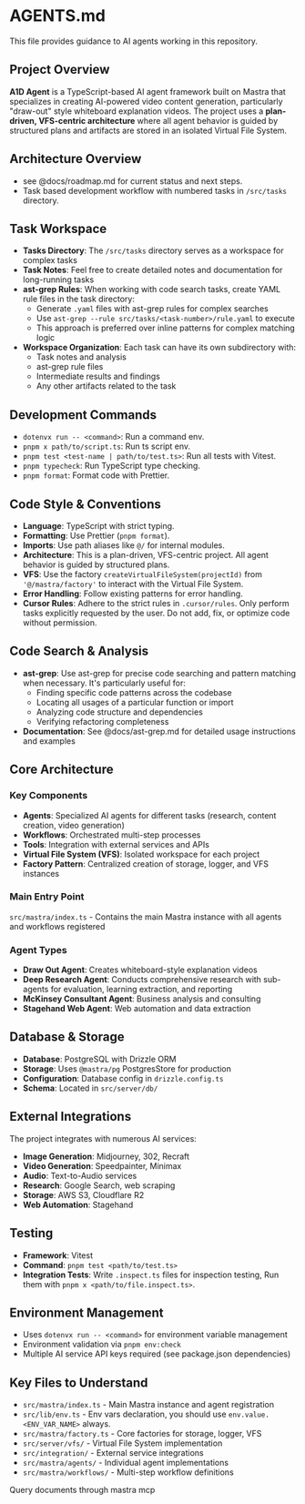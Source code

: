 # AGENTS.md

This file provides guidance to AI agents working in this repository.

## Project Overview

**A1D Agent** is a TypeScript-based AI agent framework built on Mastra that specializes in creating AI-powered video content generation, particularly "draw-out" style whiteboard explanation videos. The project uses a **plan-driven, VFS-centric architecture** where all agent behavior is guided by structured plans and artifacts are stored in an isolated Virtual File System.

## Architecture Overview

- see @docs/roadmap.md for current status and next steps.
- Task based development workflow with numbered tasks in `/src/tasks` directory.

## Task Workspace

- **Tasks Directory**: The `/src/tasks` directory serves as a workspace for complex tasks
- **Task Notes**: Feel free to create detailed notes and documentation for long-running tasks
- **ast-grep Rules**: When working with code search tasks, create YAML rule files in the task directory:
  - Generate `.yaml` files with ast-grep rules for complex searches
  - Use `ast-grep --rule src/tasks/<task-number>/rule.yaml` to execute
  - This approach is preferred over inline patterns for complex matching logic
- **Workspace Organization**: Each task can have its own subdirectory with:
  - Task notes and analysis
  - ast-grep rule files
  - Intermediate results and findings
  - Any other artifacts related to the task

## Development Commands

- `dotenvx run -- <command>`: Run a command env.
- `pnpm x path/to/script.ts`: Run ts script env.
- `pnpm test <test-name | path/to/test.ts>`: Run all tests with Vitest.
- `pnpm typecheck`: Run TypeScript type checking.
- `pnpm format`: Format code with Prettier.

## Code Style & Conventions

- **Language**: TypeScript with strict typing.
- **Formatting**: Use Prettier (`pnpm format`).
- **Imports**: Use path aliases like `@/` for internal modules.
- **Architecture**: This is a plan-driven, VFS-centric project. All agent behavior is guided by structured plans.
- **VFS**: Use the factory `createVirtualFileSystem(projectId)` from ` '@/mastra/factory'` to interact with the Virtual File System.
- **Error Handling**: Follow existing patterns for error handling.
- **Cursor Rules**: Adhere to the strict rules in `.cursor/rules`. Only perform tasks explicitly requested by the user. Do not add, fix, or optimize code without permission.

## Code Search & Analysis

- **ast-grep**: Use ast-grep for precise code searching and pattern matching when necessary. It's particularly useful for:
  - Finding specific code patterns across the codebase
  - Locating all usages of a particular function or import
  - Analyzing code structure and dependencies
  - Verifying refactoring completeness
- **Documentation**: See @docs/ast-grep.md for detailed usage instructions and examples

## Core Architecture

### Key Components

- **Agents**: Specialized AI agents for different tasks (research, content creation, video generation)
- **Workflows**: Orchestrated multi-step processes
- **Tools**: Integration with external services and APIs
- **Virtual File System (VFS)**: Isolated workspace for each project
- **Factory Pattern**: Centralized creation of storage, logger, and VFS instances

### Main Entry Point

`src/mastra/index.ts` - Contains the main Mastra instance with all agents and workflows registered

### Agent Types

- **Draw Out Agent**: Creates whiteboard-style explanation videos
- **Deep Research Agent**: Conducts comprehensive research with sub-agents for evaluation, learning extraction, and reporting
- **McKinsey Consultant Agent**: Business analysis and consulting
- **Stagehand Web Agent**: Web automation and data extraction

## Database & Storage

- **Database**: PostgreSQL with Drizzle ORM
- **Storage**: Uses `@mastra/pg` PostgresStore for production
- **Configuration**: Database config in `drizzle.config.ts`
- **Schema**: Located in `src/server/db/`

## External Integrations

The project integrates with numerous AI services:

- **Image Generation**: Midjourney, 302, Recraft
- **Video Generation**: Speedpainter, Minimax
- **Audio**: Text-to-Audio services
- **Research**: Google Search, web scraping
- **Storage**: AWS S3, Cloudflare R2
- **Web Automation**: Stagehand

## Testing

- **Framework**: Vitest
- **Command**: `pnpm test <path/to/test.ts>`
- **Integration Tests**: Write `.inspect.ts` files for inspection testing, Run them with `pnpm x <path/to/file.inspect.ts>`.

## Environment Management

- Uses `dotenvx run -- <command>` for environment variable management
- Environment validation via `pnpm env:check`
- Multiple AI service API keys required (see package.json dependencies)

## Key Files to Understand

- `src/mastra/index.ts` - Main Mastra instance and agent registration
- `src/lib/env.ts` - Env vars declaration, you should use `env.value.<ENV_VAR_NAME>` always.
- `src/mastra/factory.ts` - Core factories for storage, logger, VFS
- `src/server/vfs/` - Virtual File System implementation
- `src/integration/` - External service integrations
- `src/mastra/agents/` - Individual agent implementations
- `src/mastra/workflows/` - Multi-step workflow definitions

Query documents through mastra mcp
